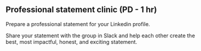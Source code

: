## Professional statement clinic (PD - 1 hr)

Prepare a professional statement for your Linkedin profile.

Share your statement with the group in Slack and help each other create the best, most impactful, honest, and exciting statement.
